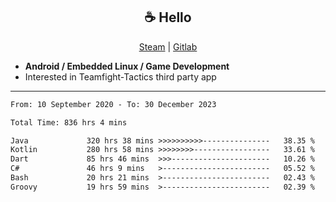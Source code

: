 <h2 align="center"> ☕ Hello </h2>

<p align="center">
  <a href="https://steamcommunity.com/id/Niforances/">Steam</a> |
  <a href="https://gitlab.com/niforances">Gitlab</a>
</p>

 - **Android / Embedded Linux / Game Development**
 - Interested in Teamfight-Tactics third party app

------

<!--START_SECTION:waka-->

```txt
From: 10 September 2020 - To: 30 December 2023

Total Time: 836 hrs 4 mins

Java             320 hrs 38 mins >>>>>>>>>>---------------   38.35 %
Kotlin           280 hrs 58 mins >>>>>>>>-----------------   33.61 %
Dart             85 hrs 46 mins  >>>----------------------   10.26 %
C#               46 hrs 9 mins   >------------------------   05.52 %
Bash             20 hrs 21 mins  >------------------------   02.43 %
Groovy           19 hrs 59 mins  >------------------------   02.39 %
```

<!--END_SECTION:waka-->
